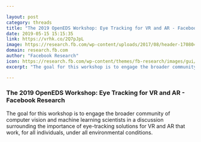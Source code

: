 ```yaml
---

layout: post
category: threads
title: "The 2019 OpenEDS Workshop: Eye Tracking for VR and AR - Facebook Research"
date: 2019-05-15 15:15:35
link: https://vrhk.co/2Q7pJpL
image: https://research.fb.com/wp-content/uploads/2017/08/header-170804-virtual-reality.jpg
domain: research.fb.com
author: "Facebook Research"
icon: https://research.fb.com/wp-content/themes/fb-research/images/gui/facebook.ico
excerpt: "The goal for this workshop is to engage the broader community of computer vision and machine learning scientists in a discussion surrounding the importance of eye-tracking solutions for VR and AR that work, for all individuals, under all environmental conditions."

---
```


### The 2019 OpenEDS Workshop: Eye Tracking for VR and AR - Facebook Research

The goal for this workshop is to engage the broader community of computer vision and machine learning scientists in a discussion surrounding the importance of eye-tracking solutions for VR and AR that work, for all individuals, under all environmental conditions.